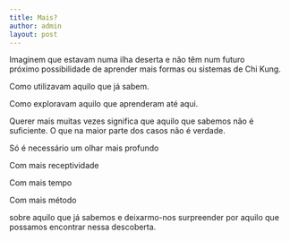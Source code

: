 ```yaml
---
title: Mais?
author: admin
layout: post
---
```

Imaginem que estavam numa ilha deserta e não têm num futuro próximo possibilidade de aprender mais formas ou sistemas de Chi Kung.

Como utilizavam aquilo que já sabem.

Como exploravam aquilo que aprenderam até aqui.

Querer mais muitas vezes significa que aquilo que sabemos não é suficiente. O que na maior parte dos casos não é verdade.

Só é necessário um olhar mais profundo

Com mais receptividade

Com mais tempo

Com mais método

sobre aquilo que já sabemos e deixarmo-nos surpreender por aquilo que possamos encontrar nessa descoberta.
